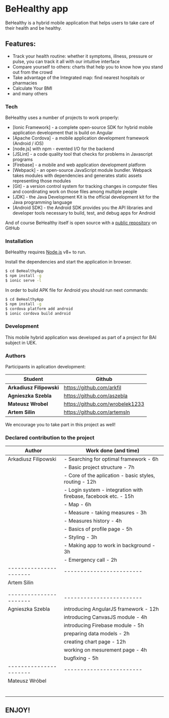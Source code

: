 # BeHealthy app
BeHealthy is a hybrid mobile application  that helps users to take care of their health and be healthy.
## Features:
  - Track your health routine: whether it symptoms, illness, pressure or pulse, you can track it all with our intuitive interface
  - Compare yourself to others: charts that help you to know how you stand out from the crowd
  - Take advantage of the Integrated map: find nearest hospitals or pharmacies
  - Calculate Your BMI
  - and many others
  
### Tech
BeHealthy uses a number of projects to work properly:

* [Ionic Framework] - a complete open-source SDK for hybrid mobile application development that is build on Angular
* [Apache Cordova] - a mobile application development framework (Android / iOS) 
* [node.js] with npm - evented I/O for the backend
* [JSLint] - a code quality tool that checks for problems in Javascript programs 
* [Firebase] - a mobile and web application development platform
* [Webpack] - an open-source JavaScript module bundler. Webpack takes modules with dependencies and generates static assets representing those modules
* [Git] - a version control system for tracking changes in computer files and coordinating work on those files among multiple people 
* [JDK] - the Java Development Kit is the official development kit for the Java programming language
* [Android SDK] - the  Android SDK provides you the API libraries and developer tools necessary to build, test, and debug apps for Android

And of course BeHealthy itself is open source with a [public repository](https://github.com/arkfil/Gramy) on GitHub
 
 ### Installation

BeHealthy requires [Node.js](https://nodejs.org/) v8+ to run.

Install the dependencies and start the application in browser.

```sh
$ cd BeHealthyApp
$ npm install -g
$ ionic serve -l
```

In order to build APK file for Android you should run next commands:
```sh
$ cd BeHealthyApp
$ npm install -g
$ cordova platform add android
$ ionic cordova build android
```

### Development

This mobile hybrid application was developed as part of a project for BAI subject in UEK.

### Authors

Participants in aplication development:

| Student | Github |
| ------ | ------ |
| **Arkadiusz Filipowski** | https://github.com/arkfil |
| **Agnieszka Szebla** | https://github.com/aszebla |
| **Mateusz Wrobel** | https://github.com/wrobelek1233 |
| **Artem Silin** | https://github.com/artemsln |



We encourage you to take part in this project as well! 


### Declared contribution to the project

| Author               | Work done (and time)
|----------------------|------------------------
| Arkadiusz Filipowski | - Searching for optimal framework - 6h
|                      | - Basic project structure - 7h
|                      | - Core of the aplication - basic styles, routing - 12h
|                      | - Login system - integration with firebase, facebook etc. - 15h
|                      | - Map - 6h
|                      | - Measure - taking measures - 3h
|                      | - Measures history - 4h
|                      | - Basics of profile page - 5h
|                      | - Styling - 3h
|                      | - Making app to work in background - 3h
|                      | - Emergency call - 2h
|----------------------|------------------------
| Artem Silin          |          
|                      |
|                      |
|----------------------|------------------------
| Agnieszka Szebla     | introducing AngularJS framework - 12h
|                      | introducing CanvasJS module - 4h
|                      | introducing Firebase module - 5h
|                      | preparing data models - 2h
|                      | creating chart page - 12h
|                      | working on mesurement page - 4h
|                      | bugfixing - 5h
|----------------------|------------------------
| Mateusz Wróbel       |
|                      |
|                      |
|                      |
|                      |
|                      |
|                      |

## ENJOY!
